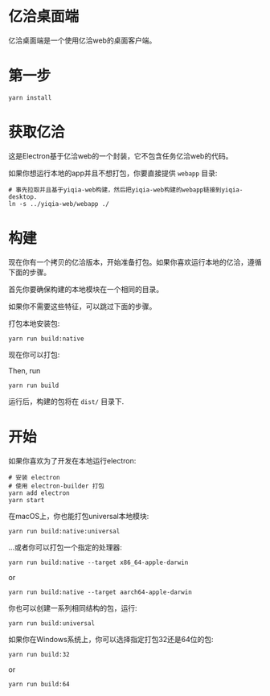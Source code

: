 亿洽桌面端
===============

亿洽桌面端是一个使用亿洽web的桌面客户端。

第一步
===========

```
yarn install
```

获取亿洽
================
这是Electron基于亿洽web的一个封装，它不包含任务亿洽web的代码。

如果你想运行本地的app并且不想打包，你要直接提供
`webapp` 目录:
```
# 事先拉取并且基于yiqia-web构建，然后把yiqia-web构建的webapp链接到yiqia-desktop.
ln -s ../yiqia-web/webapp ./
```



构建
========
现在你有一个拷贝的亿洽版本，开始准备打包。如果你喜欢运行本地的亿洽，遵循下面的步骤。

首先你要确保构建的本地模块在一个相同的目录。

如果你不需要这些特征，可以跳过下面的步骤。

打包本地安装包:
```
yarn run build:native
```

现在你可以打包:

Then, run
```
yarn run build
```
运行后，构建的包将在 `dist/` 目录下.

开始
========
如果你喜欢为了开发在本地运行electron:
```
# 安装 electron 
# 使用 electron-builder 打包
yarn add electron
yarn start
```

在macOS上，你也能打包universal本地模块:
```
yarn run build:native:universal
```

...或者你可以打包一个指定的处理器:
```
yarn run build:native --target x86_64-apple-darwin
```
or
```
yarn run build:native --target aarch64-apple-darwin
```

你也可以创建一系列相同结构的包，运行:

```
yarn run build:universal
```

如果你在Windows系统上，你可以选择指定打包32还是64位的包:
```
yarn run build:32
```
or
```
yarn run build:64
```
